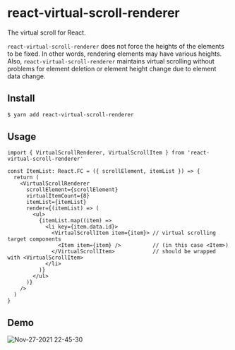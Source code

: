 # react-virtual-scroll-renderer

The virtual scroll for React.  

`react-virtual-scroll-renderer` does not force the heights of the elements to be fixed. In other words, rendering elements may have various heights.  
Also, `react-virtual-scroll-renderer` maintains virtual scrolling without problems for element deletion or element height change due to element data change.

## Install

```bash
$ yarn add react-virtual-scroll-renderer
```

## Usage

```tsx
import { VirtualScrollRenderer, VirtualScrollItem } from 'react-virtual-scroll-renderer'

const ItemList: React.FC = ({ scrollElement, itemList }) => {
  return (
    <VirtualScrollRenderer
      scrollElement={scrollElement}
      virtualItemCount={8}
      itemList={itemList}
      render={(itemList) => (
        <ul>
          {itemList.map((item) => 
            <li key={item.data.id}>
              <VirtualScrollItem item={item}> // virtual scrolling target components 
                <Item item={item} />          // (in this case <Item>)
              </VirtualScrollItem>            // should be wrapped with <VirtualScrollItem>
            </li>
          )}
        </ul>
      )}
    />
  )
}
```

## Demo

![Nov-27-2021 22-45-30](https://user-images.githubusercontent.com/59194356/143684028-68793886-19da-4d1a-acbc-c56dad223e99.gif)
